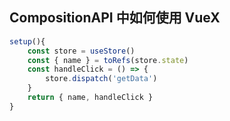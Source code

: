 ## CompositionAPI 中如何使用 VueX
```js
setup(){
    const store = useStore()
    const { name } = toRefs(store.state)
    const handleClick = () => {
        store.dispatch('getData')
    }
    return { name, handleClick }
}
```